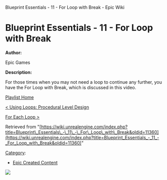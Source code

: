 Blueprint Essentials - 11 - For Loop with Break - Epic Wiki                    

Blueprint Essentials - 11 - For Loop with Break
===============================================

  

**Author:**

Epic Games

**Description:**

For those times when you may not need a loop to continue any further, you have the For Loop with Break, which is discussed in this video.

  

[Playlist Home](/Category:Epic_Video_Playlists "Category:Epic Video Playlists")

[< Using Loops: Procedural Level Design](/Blueprint_Essentials_-_10_-_Using_Loops:_Procedural_Level_Design "Blueprint Essentials - 10 - Using Loops: Procedural Level Design")

[For Each Loop >](/Blueprint_Essentials_-_12_-_For_Each_Loop "Blueprint Essentials - 12 - For Each Loop")

Retrieved from "[https://wiki.unrealengine.com/index.php?title=Blueprint\_Essentials\_-\_11\_-\_For\_Loop\_with\_Break&oldid=11360](https://wiki.unrealengine.com/index.php?title=Blueprint_Essentials_-_11_-_For_Loop_with_Break&oldid=11360)"

[Category](/Special:Categories "Special:Categories"):

*   [Epic Created Content](/Category:Epic_Created_Content "Category:Epic Created Content")

  ![](https://tracking.unrealengine.com/track.png)